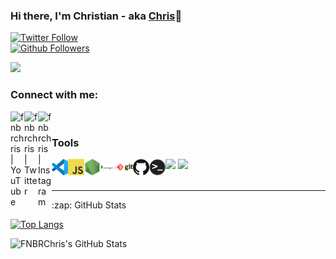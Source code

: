 ### Hi there, I'm Christian - aka [Chris][twitter]👋

[![Twitter Follow](https://img.shields.io/twitter/follow/xchrisdw?color=1DA1F2&logo=twitter&style=for-the-badge)](https://twitter.com/intent/follow?original_referer=https%3A%2F%2Fgithub.com%2Fxchrisdw&screen_name=xchrisdw)
 <br />
[![Github Followers](https://img.shields.io/github/followers/christianmods?style=for-the-badge)](https://github.com/ChristianMods)

<img src="https://komarev.com/ghpvc/?username=ChristianMods&style=flat-square">

### Connect with me:

[<img align="left" alt="fnbrchris | YouTube" width="22px" src="https://cdn.jsdelivr.net/npm/simple-icons@v3/icons/youtube.svg" />][youtube]
[<img align="left" alt="fnbrchris | Twitter" width="22px" src="https://cdn.jsdelivr.net/npm/simple-icons@v3/icons/twitter.svg" />][twitter]
[<img align="left" alt="fnbrchris | Instagram" width="22px" src="https://cdn.jsdelivr.net/npm/simple-icons@v3/icons/instagram.svg" />][instagram]

<br />

### Tools

<img align="left" alt="Visual Studio Code" width="26px" src="https://raw.githubusercontent.com/github/explore/80688e429a7d4ef2fca1e82350fe8e3517d3494d/topics/visual-studio-code/visual-studio-code.png" />
<img align="left" alt="JavaScript" width="26px" src="https://raw.githubusercontent.com/github/explore/80688e429a7d4ef2fca1e82350fe8e3517d3494d/topics/javascript/javascript.png" />
<img align="left" alt="Node.js" width="26px" src="https://raw.githubusercontent.com/github/explore/80688e429a7d4ef2fca1e82350fe8e3517d3494d/topics/nodejs/nodejs.png" />
<img align="left" alt="MongoDB" width="26px" src="https://raw.githubusercontent.com/github/explore/80688e429a7d4ef2fca1e82350fe8e3517d3494d/topics/mongodb/mongodb.png" />
<img align="left" alt="Git" width="26px" src="https://raw.githubusercontent.com/github/explore/80688e429a7d4ef2fca1e82350fe8e3517d3494d/topics/git/git.png" />
<img align="left" alt="GitHub" width="26px" src="https://raw.githubusercontent.com/github/explore/78df643247d429f6cc873026c0622819ad797942/topics/github/github.png" />
<img align="left" alt="Terminal" width="26px" src="https://raw.githubusercontent.com/github/explore/80688e429a7d4ef2fca1e82350fe8e3517d3494d/topics/terminal/terminal.png" />
<img align="left: alt="C#" width="26px" src="https://camo.githubusercontent.com/a0a62bf6fd20c3387a0b0ed1e367a69d64c554172b704fd3b396f9af527e06ab/68747470733a2f2f7374617469632e63646e6c6f676f2e636f6d2f6c6f676f732f632f32372f632e737667" />
<img align="left: alt="Python" width="26px" src="https://camo.githubusercontent.com/222fa9761f81c629e3cb83efa13d8469108c8e6d9c62ae6afcd1dceb4256d8fb/68747470733a2f2f63646e2e776f726c64766563746f726c6f676f2e636f6d2f6c6f676f732f707974686f6e2d352e737667" />

<br />
<br />



-------------


  <summary>:zap: GitHub Stats</summary>
  
  [![Top Langs](https://github-readme-stats.vercel.app/api/top-langs/?username=christianmods&layout=compact&theme=tokyonight&langs_count=8)](https://github.com/anuraghazra/github-readme-stats)

 <img align="left" alt="FNBRChris's GitHub Stats" src="https://github-readme-stats.christianmods.vercel.app/api?username=ChristianMods&show_icons=true&hide_border=false&theme=tokyonight" />
 
 <br />


[twitter]: https://twitter.com/FNBRChris
[youtube]: https://www.youtube.com/channel/UCQN98SpTlpx5KMoHp5t1eyw
[instagram]: https://instagram.com/fnbrchris
[github]: https://github.com/ChristianMods
